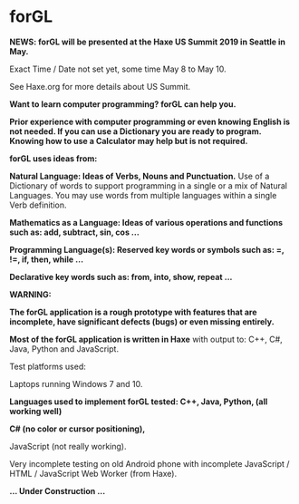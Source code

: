 # forGL

**NEWS:  forGL will be presented at the Haxe US Summit 2019 in Seattle in May.**

Exact Time / Date not set yet, some time May 8 to May 10.

See Haxe.org for more details about US Summit.

**Want to learn computer programming? forGL can help you.**

**Prior experience with computer programming or even knowing English is not needed. If you can use a Dictionary you are ready to program. Knowing how to use a Calculator may help but is not required.**

**forGL uses ideas from:**

**Natural Language: Ideas of Verbs, Nouns and Punctuation.** Use of a Dictionary of words to support programming in a single or a mix of Natural Languages. You may use words from multiple languages within a single Verb definition.

**Mathematics as a Language: Ideas of various operations and functions such as: add, subtract, sin, cos ...**

**Programming Language(s): Reserved key words or symbols such as: =, !=, if, then, while ...**

**Declarative key words such as: from, into, show, repeat ...**


**WARNING:**

**The forGL application is a rough prototype with features that are incomplete, have significant defects (bugs) or even missing entirely.**

**Most of the forGL application is written in Haxe** with output to: C++, C#, Java, Python and JavaScript.

Test platforms used: 

Laptops running Windows 7 and 10.

**Languages used to implement forGL tested: C++, Java, Python, (all working well)**

**C# (no color or cursor positioning),**

JavaScript (not really working).

Very incomplete testing on old Android phone with incomplete JavaScript / HTML / JavaScript Web Worker (from Haxe).


**... Under Construction ...**
